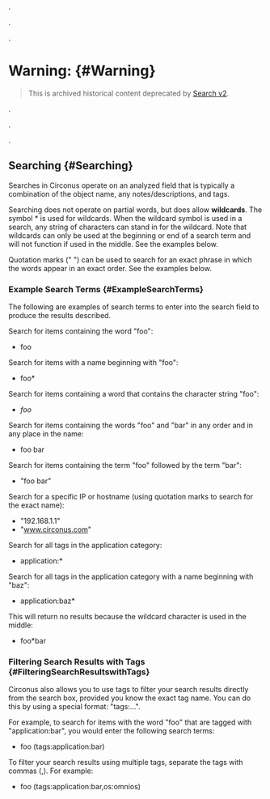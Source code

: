 .

.

.

# Warning: {#Warning}
> This is archived historical content deprecated by [Search v2](/SearchingV2.md).

.

.

.



## Searching {#Searching}
Searches in Circonus operate on an analyzed field that is typically a combination of the object name, any notes/descriptions, and tags.

Searching does not operate on partial words, but does allow **wildcards**. The symbol * is used for wildcards. When the wildcard symbol is used in a search, any string of characters can stand in for the wildcard. Note that wildcards can only be used at the beginning or end of a search term and will not function if used in the middle. See the examples below.

Quotation marks (" ") can be used to search for an exact phrase in which the words appear in an exact order. See the examples below.


### Example Search Terms {#ExampleSearchTerms}
The following are examples of search terms to enter into the search field to produce the results described.

Search for items containing the word "foo":
 * foo

Search for items with a name beginning with "foo":
 * foo*

Search for items containing a word that contains the character string "foo":
 * *foo*

Search for items containing the words "foo" and "bar" in any order and in any place in the name:
 * foo bar

Search for items containing the term "foo" followed by the term "bar":
 * "foo bar"

Search for a specific IP or hostname (using quotation marks to search for the exact name):
 * "192.168.1.1"
 * "www.circonus.com"

Search for all tags in the application category:
 * application:*

Search for all tags in the application category with a name beginning with "baz":
 * application:baz*

This will return no results because the wildcard character is used in the middle:
 * foo*bar


### Filtering Search Results with Tags {#FilteringSearchResultswithTags}
Circonus also allows you to use tags to filter your search results directly from the search box, provided you know the exact tag name. You can do this by using a special format: "tags:...".

For example, to search for items with the word "foo" that are tagged with "application:bar", you would enter the following search terms:
 * foo (tags:application:bar)

To filter your search results using multiple tags, separate the tags with commas (,). For example:
 * foo (tags:application:bar,os:omnios)
